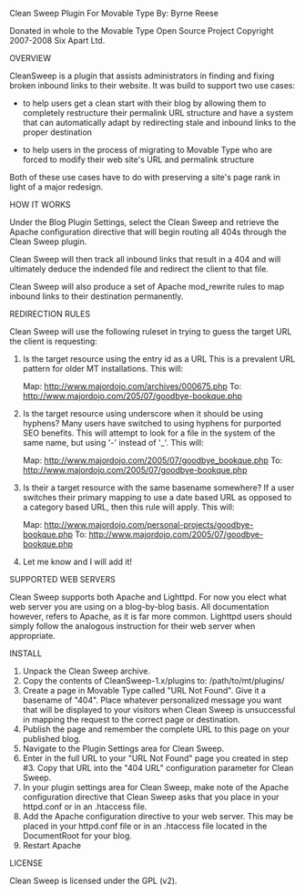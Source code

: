 
Clean Sweep Plugin For Movable Type
By: Byrne Reese <byrne at majordojo dot com>

Donated in whole to the Movable Type Open Source Project
Copyright 2007-2008 Six Apart Ltd. 

OVERVIEW

CleanSweep is a plugin that assists administrators in finding and fixing
broken inbound links to their website. It was build to support two use
cases:

* to help users get a clean start with their blog by allowing them to 
  completely restructure their permalink URL structure and have a system
  that can automatically adapt by redirecting stale and inbound links to
  the proper destination

* to help users in the process of migrating to Movable Type who are
  forced to modify their web site's URL and permalink structure

Both of these use cases have to do with preserving a site's page rank 
in light of a major redesign.

HOW IT WORKS

Under the Blog Plugin Settings, select the Clean Sweep and retrieve the
Apache configuration directive that will begin routing all 404s through
the Clean Sweep plugin.

Clean Sweep will then track all inbound links that result in a 404 and
will ultimately deduce the indended file and redirect the client to that
file.

Clean Sweep will also produce a set of Apache mod_rewrite rules to map
inbound links to their destination permanently.

REDIRECTION RULES

Clean Sweep will use the following ruleset in trying to guess the target
URL the client is requesting:

1) Is the target resource using the entry id as a URL
   This is a prevalent URL pattern for older MT installations. This will:

   Map: http://www.majordojo.com/archives/000675.php
   To:  http://www.majordojo.com/205/07/goodbye-bookque.php

2) Is the target resource using underscore when it should be using hyphens?
   Many users have switched to using hyphens for purported SEO benefits.
   This will attempt to look for a file in the system of the same name, but
   using '-' instead of '_'. This will:

   Map: http://www.majordojo.com/2005/07/goodbye_bookque.php
   To:  http://www.majordojo.com/2005/07/goodbye-bookque.php

3) Is their a target resource with the same basename somewhere?
   If a user switches their primary mapping to use a date based URL as 
   opposed to a category based URL, then this rule will apply. This will:

   Map: http://www.majordojo.com/personal-projects/goodbye-bookque.php
   To:  http://www.majordojo.com/2005/07/goodbye-bookque.php

4) Let me know and I will add it!

SUPPORTED WEB SERVERS

Clean Sweep supports both Apache and Lighttpd. For now you elect what web 
server you are using on a blog-by-blog basis. All documentation however, 
refers to Apache, as it is far more common. Lighttpd users should simply
follow the analogous instruction for their web server when appropriate.

INSTALL

1. Unpack the Clean Sweep archive.
2. Copy the contents of CleanSweep-1.x/plugins to:
   /path/to/mt/plugins/
3. Create a page in Movable Type called "URL Not Found". Give it a 
   basename of "404". Place whatever personalized message you want that
   will be displayed to your visitors when Clean Sweep is unsuccessful
   in mapping the request to the correct page or destination.
4. Publish the page and remember the complete URL to this page on your
   published blog.
5. Navigate to the Plugin Settings area for Clean Sweep.
6. Enter in the full URL to your "URL Not Found" page you created in 
   step #3. Copy that URL into the "404 URL" configuration parameter
   for Clean Sweep.
7. In your plugin settings area for Clean Sweep, make note of the 
   Apache configuration directive that Clean Sweep asks that you place
   in your httpd.conf or in an .htaccess file.
8. Add the Apache configuration directive to your web server. This may
   be placed in your httpd.conf file or in an .htaccess file located
   in the DocumentRoot for your blog.
9. Restart Apache

LICENSE

Clean Sweep is licensed under the GPL (v2).
